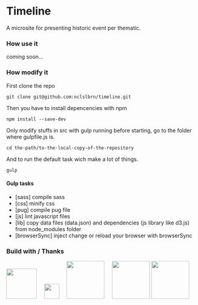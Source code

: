 # Timeline

A microsite for presenting historic event per thematic.
### How use it

coming soon...


### How modify it
First clone the repo

`git clone git@github.com:nclslbrn/timeline.git`

Then  you have to install depencencies with npm

`npm install --save-dev`

Only modify stuffs in src with gulp running before starting, go to the folder where gulpfile.js is.

`cd the-path/to-the-local-copy-of-the-repository`

And to run the default task wich make a lot of things.

`gulp`
#### Gulp tasks
- [sass] compile sass 
- [css] minify css
- [pug] compile pug file
- [js] lint javascript files
- [lib] copy data files (data.json) and dependencies (js library like d3.js) from node_modules folder
- [browserSync] inject change or reload your browser with browserSync 



### Build with / Thanks

<a href="https://github.com/d3/d3" style="text-decoration: none;">
<img src="https://avatars3.githubusercontent.com/u/1562726?s=400&v=4" width="80">
</a>
&nbsp; &nbsp; 
<a href="https://github.com/gulpjs/gulp" style="text-decoration: none;">
<img src="https://raw.githubusercontent.com/gulpjs/artwork/master/gulp-2x.png" width="40">
</a>
&nbsp; &nbsp;
<a href="https://github.com/sass/sass" style="text-decoration: none;">
<img src="http://sass-lang.com/assets/img/styleguide/color-1c4aab2b.png" width="100">
</a>
&nbsp; &nbsp;
<a href="https://github.com/pugjs/pug" style="text-decoration: none;">
<img src="https://camo.githubusercontent.com/a43de8ca816e78b1c2666f7696f449b2eeddbeca/68747470733a2f2f63646e2e7261776769742e636f6d2f7075676a732f7075672d6c6f676f2f656563343336636565386664396431373236643738333963626539396431663639343639326330632f5356472f7075672d66696e616c2d6c6f676f2d5f2d636f6c6f75722d3132382e737667" width="100">
</a>

<a href="https://github.com/Browsersync/browser-sync" style="text-decoration: none;">
<img src="https://raw.githubusercontent.com/BrowserSync/browsersync.github.io/master/public/img/logo-gh.png" width="100">
</a>